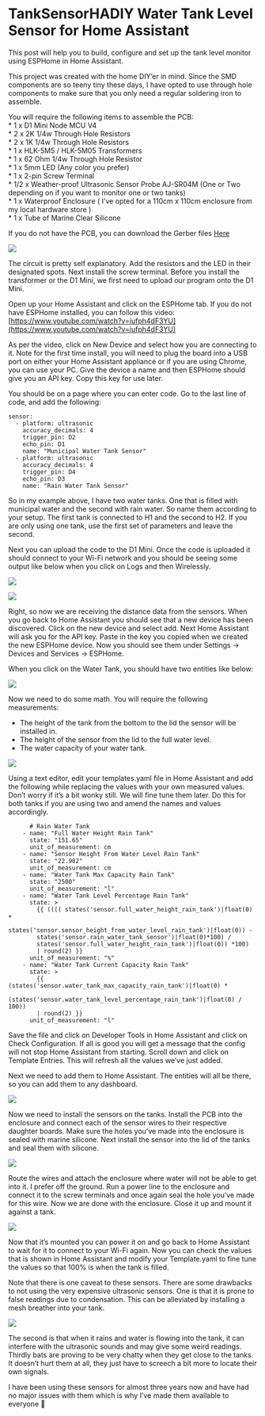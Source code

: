 # TankSensorHADIY Water Tank Level Sensor for Home Assistant

This post will help you to build, configure and set up the tank level monitor using ESPHome in Home Assistant.

This project was created with the home DIY’er in mind. Since the SMD components are so teeny tiny these days, I have opted to use through hole components to make sure that you only need a regular soldering iron to assemble.

You will require the following items to assemble the PCB:  
\* 1 x D1 Mini Node MCU V4  
\* 2 x 2K 1/4w Through Hole Resistors  
\* 2 x 1K 1/4w Through Hole Resistors  
\* 1 x HLK-5M5 / HLK-5M05 Transformers  
\* 1 x 62 Ohm 1/4w Through Hole Resistor  
\* 1 x 5mm LED (Any color you prefer)  
\* 1 x 2-pin Screw Terminal  
\* 1/2 x Weather-proof Ultrasonic Sensor Probe AJ-SR04M (One or Two depending on if you want to monitor one or two tanks)  
\* 1 x Waterproof Enclosure ( I’ve opted for a 110cm x 110cm enclosure from my local hardware store )  
\* 1 x Tube of Marine Clear Silicone

If you do not have the PCB, you can download the Gerber files [Here](https://crazystingray.co.za/wp/wp-content/uploads/2024/03/Gerber_Water-Tank-Sensor-with-D1-Mini_PCB_Water-Tank-Sensor-with-D1-Mini_2024-03-26.zip)

![](https://crazystingray.co.za/wp/wp-content/uploads/2024/03/image.png)

The circuit is pretty self explanatory. Add the resistors and the LED in their designated spots. Next install the screw terminal. Before you install the transformer or the D1 Mini, we first need to upload our program onto the D1 Mini.

Open up your Home Assistant and click on the ESPHome tab. If you do not have ESPHome installed, you can follow this video: [https://www.youtube.com/watch?v=iufph4dF3YU](https://www.youtube.com/watch?v=iufph4dF3YU)

As per the video, click on New Device and select how you are connecting to it. Note for the first time install, you will need to plug the board into a USB port on either your Home Assistant appliance or if you are using Chrome, you can use your PC. Give the device a name and then ESPHome should give you an API key. Copy this key for use later.

You should be on a page where you can enter code. Go to the last line of code, and add the following:

    sensor:
      - platform: ultrasonic
        accuracy_decimals: 4
        trigger_pin: D2
        echo_pin: D1
        name: "Municipal Water Tank Sensor"
      - platform: ultrasonic
        accuracy_decimals: 4
        trigger_pin: D4
        echo_pin: D3
        name: "Rain Water Tank Sensor"

So in my example above, I have two water tanks. One that is filled with municipal water and the second with rain water. So name them according to your setup. The first tank is connected to H1 and the second to H2. If you are only using one tank, use the first set of parameters and leave the second.

Next you can upload the code to the D1 Mini. Once the code is uploaded it should connect to your Wi-Fi network and you should be seeing some output like below when you click on Logs and then Wirelessly.

![](https://crazystingray.co.za/wp/wp-content/uploads/2024/03/image-1.png)

![](https://crazystingray.co.za/wp/wp-content/uploads/2024/03/image-2.png)

Right, so now we are receiving the distance data from the sensors. When you go back to Home Assistant you should see that a new device has been discovered. Click on the new device and select add. Next Home Assistant will ask you for the API key. Paste in the key you copied when we created the new ESPHome device. Now you should see them under Settings -> Devices and Services -> ESPHome.

When you click on the Water Tank, you should have two entities like below:

![](https://crazystingray.co.za/wp/wp-content/uploads/2024/03/image-3.png)

Now we need to do some math. You will require the following measurements:

*   The height of the tank from the bottom to the lid the sensor will be installed in.
*   The height of the sensor from the lid to the full water level.
*   The water capacity of your water tank.

![](https://crazystingray.co.za/wp/wp-content/uploads/2024/03/image-8.png)

Using a text editor, edit your templates.yaml file in Home Assistant and add the following while replacing the values with your own measured values. Don’t worry if it’s a bit wonky still. We will fine tune them later. Do this for both tanks if you are using two and amend the names and values accordingly.

    
          # Rain Water Tank
        - name: "Full Water Height Rain Tank"
          state: "151.65"
          unit_of_measurement: cm
        - name: "Sensor Height From Water Level Rain Tank"
          state: "22.982"
          unit_of_measurement: cm
        - name: "Water Tank Max Capacity Rain Tank"
          state: "2500"
          unit_of_measurement: "l"
        - name: "Water Tank Level Percentage Rain Tank"
          state: >
            {{ (((( states('sensor.full_water_height_rain_tank')|float(0) +
            states('sensor.sensor_height_from_water_level_rain_tank')|float(0)) -
            states('sensor.rain_water_tank_sensor')|float(0)*100) /
            states('sensor.full_water_height_rain_tank')|float(0)) *100)
            | round(2) }}
          unit_of_measurement: "%"
        - name: "Water Tank Current Capacity Rain Tank"
          state: >
            {{ (states('sensor.water_tank_max_capacity_rain_tank')|float(0) *
            (states('sensor.water_tank_level_percentage_rain_tank')|float(0) / 100))
            | round(2) }}
          unit_of_measurement: "l"

Save the file and click on Developer Tools in Home Assistant and click on Check Configuration. If all is good you will get a message that the config will not stop Home Assistant from starting. Scroll down and click on Template Entries. This will refresh all the values we’ve just added.

Next we need to add them to Home Assistant. The entities will all be there, so you can add them to any dashboard.

![](https://crazystingray.co.za/wp/wp-content/uploads/2024/03/image-4.png)

Now we need to install the sensors on the tanks. Install the PCB into the enclosure and connect each of the sensor wires to their respective daughter boards. Make sure the holes you’ve made into the enclosure is sealed with marine silicone. Next install the sensor into the lid of the tanks and seal them with silicone.

![](https://crazystingray.co.za/wp/wp-content/uploads/2024/03/image-5.png)

Route the wires and attach the enclosure where water will not be able to get into it. I prefer off the ground. Run a power line to the enclosure and connect it to the screw terminals and once again seal the hole you’ve made for this wire. Now we are done with the enclosure. Close it up and mount it against a tank.

![](https://crazystingray.co.za/wp/wp-content/uploads/2024/03/image-6.png)

Now that it’s mounted you can power it on and go back to Home Assistant to wait for it to connect to your Wi-Fi again. Now you can check the values that is shown in Home Assistant and modify your Template.yaml to fine tune the values so that 100% is when the tank is filled.

Note that there is one caveat to these sensors. There are some drawbacks to not using the very expensive ultrasonic sensors. One is that it is prone to false readings due to condensation. This can be alleviated by installing a mesh breather into your tank.

![](https://crazystingray.co.za/wp/wp-content/uploads/2024/03/image-7.png)

The second is that when it rains and water is flowing into the tank, it can interfere with the ultrasonic sounds and may give some weird readings. Thirdly bats are proving to be very chatty when they get close to the tanks. It doesn’t hurt them at all, they just have to screech a bit more to locate their own signals.

I have been using these sensors for almost three years now and have had no major issues with them which is why I’ve made them available to everyone 🙂
